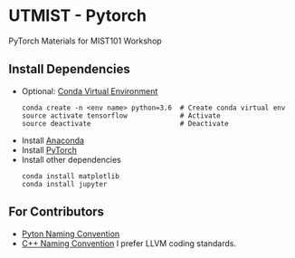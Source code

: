 # UTMIST - Pytorch
PyTorch Materials for MIST101 Workshop

## Install Dependencies
- Optional: [Conda Virtual Environment](https://conda.io/docs/user-guide/tasks/manage-environments.html)
    ```
    conda create -n <env name> python=3.6  # Create conda virtual env
    source activate tensorflow             # Activate
    source deactivate                      # Deactivate
    ```
- Install [Anaconda](https://www.continuum.io/)
- Install [PyTorch](https://pytorch.org/)
- Install other dependencies
    ```
    conda install matplotlib
    conda install jupyter
    ```

## For Contributors
- [Pyton Naming Convention](https://visualgit.readthedocs.io/en/latest/pages/naming_convention.html)
- [C++ Naming Convention](https://llvm.org/docs/CodingStandards.html) I prefer LLVM coding standards.
